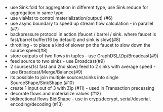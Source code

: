 - use Sink.fold for aggregation in different type, use Sink.reduce for aggregation in same type
- use viaMat to control materialization(output) (#6)
- use async boundary to speed up stream flow calculation - in parallel (#7)
- backpressure protocol in action (faucet / barrel / sink. where faucet is fast/barrel buffer(16 by default) and sink is slow)(#8)
- throttling - to place a kind of slower pn the faucet to slow down the source speed(#8)
- store outputs of two flows in tuples - use GraphDSL/Zip/Broadcast(#9) 
- feed source to two sinks - use Broadcast(#9) 
- 2 sources(1st fast and 2nd slow) feed to 2 sinks with average speed - use Broadcast/Merge/Balance(#9)
- its possible to join multiple sources/sinks into single SourceShape/SinkShape (#10)
- create 1 input out of 3 with Zip (#11) - used in Transaction precessing
- decorate flows and materialize values (#12)
- bidirectional flows BidiShape - use in crypt/decrypt, serial/deserial, encoding/decoding (#13)